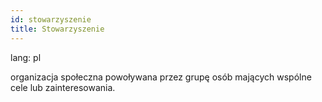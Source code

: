 ```yaml
---
id: stowarzyszenie
title: Stowarzyszenie
---
```

lang: pl

organizacja społeczna powoływana przez grupę osób mających wspólne cele lub zainteresowania.